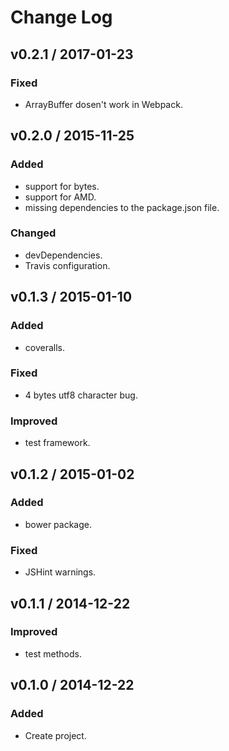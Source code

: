 # Change Log

## v0.2.1 / 2017-01-23
### Fixed
- ArrayBuffer dosen't work in Webpack.

## v0.2.0 / 2015-11-25
### Added
- support for bytes.
- support for AMD.
- missing dependencies to the package.json file.
### Changed
- devDependencies.
- Travis configuration.

## v0.1.3 / 2015-01-10
### Added
- coveralls.
### Fixed
- 4 bytes utf8 character bug.
### Improved
- test framework.

## v0.1.2 / 2015-01-02
### Added
- bower package.
### Fixed
- JSHint warnings.

## v0.1.1 / 2014-12-22
### Improved
- test methods.

## v0.1.0 / 2014-12-22
### Added
- Create project.
